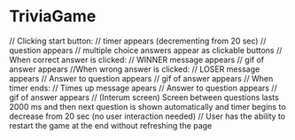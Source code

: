 # TriviaGame

// Clicking start button:
    // timer appears (decrementing from 20 sec)
    // question appears
    // multiple choice answers appear as clickable buttons
// When correct answer is clicked: 
    // WINNER message appears
    // gif of answer appears
//When wrong answer is clicked:
    // LOSER message appears
    // Answer to question appears
    // gif of answer appears
 // When timer ends:
    // Times up message apears
    // Answer to question appears
    // gif of answer appears
 // (Interum screen) Screen between questions lasts 2000 ms and then next question is shown automatically and timer begins to decrease from 20 sec (no user interaction needed)
 // User has the ability to restart the game at the end without refreshing the page